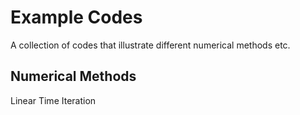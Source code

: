 # Example Codes
A collection of codes that illustrate different numerical methods etc.
## Numerical Methods
Linear Time Iteration
